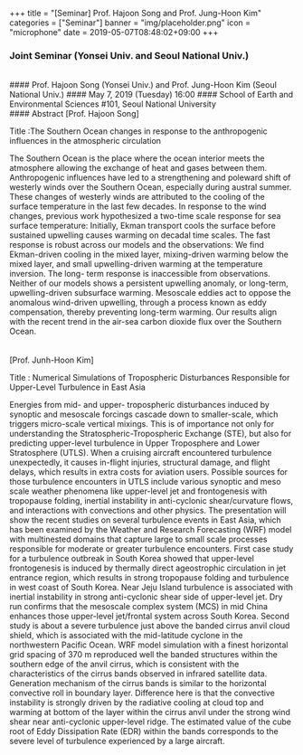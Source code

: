 +++
title = "[Seminar] Prof. Hajoon Song and Prof. Jung-Hoon Kim"
categories = ["Seminar"]
banner = "img/placeholder.png"
icon = "microphone"
date = 2019-05-07T08:48:02+09:00
+++
### Joint Seminar (Yonsei Univ. and Seoul National Univ.)
<br>
#### Prof. Hajoon Song (Yonsei Univ.) and Prof. Jung-Hoon Kim (Seoul National Univ.)
#### May 7, 2019 (Tuesday) 16:00
#### School of Earth and Environmental Sciences #101, Seoul National University
<br>
#### Abstract
[Prof. Hajoon Song]

Title :The Southern Ocean changes in response to the anthropogenic influences in the atmospheric circulation

The Southern Ocean is the place where the ocean interior meets the atmosphere allowing the
exchange of heat and gases between them. Anthropogenic influences have led to a strengthening
and poleward shift of westerly winds over the Southern Ocean, especially during austral summer.
These changes of westerly winds are attributed to the cooling of the surface temperature in the
last few decades.
In response to the wind changes, previous work hypothesized a two-time scale response for
sea surface temperature: Initially, Ekman transport cools the surface before sustained upwelling
causes warming on decadal time scales. The fast response is robust across our models and the
observations: We find Ekman-driven cooling in the mixed layer, mixing-driven warming below
the mixed layer, and small upwelling-driven warming at the temperature inversion. The long-
term response is inaccessible from observations. Neither of our models shows a persistent
upwelling anomaly, or long-term, upwelling-driven subsurface warming. Mesoscale eddies act to
oppose the anomalous wind-driven upwelling, through a process known as eddy compensation,
thereby preventing long-term warming.
Our results align with the recent trend in the air-sea carbon dioxide flux over the Southern
Ocean.
<br>
<br>
<br>
[Prof. Junh-Hoon Kim]

Title : Numerical Simulations of Tropospheric Disturbances Responsible for Upper-Level Turbulence in East Asia

Energies from mid- and upper- tropospheric disturbances induced by synoptic and
mesoscale forcings cascade down to smaller-scale, which triggers micro-scale vertical mixings.
This is of importance not only for understanding the Stratospheric-Tropospheric Exchange
(STE), but also for predicting upper-level turbulence in Upper Troposphere and Lower
Stratosphere (UTLS). When a cruising aircraft encountered turbulence unexpectedly, it causes
in-flight injuries, structural damage, and flight delays, which results in extra costs for aviation
users. Possible sources for those turbulence encounters in UTLS include various synoptic and
meso scale weather phenomena like upper-level jet and frontogenesis with tropopause folding,
inertial instability in anti-cyclonic shear/curvature flows, and interactions with convections and
other physics.
The presentation will show the recent studies on several turbulence events in East Asia,
which has been examined by the Weather and Research Forecasting (WRF) model with
multinested domains that capture large to small scale processes responsible for moderate or
greater turbulence encounters. First case study for a turbulence outbreak in South Korea showed
that upper-level frontogenesis is induced by thermally direct ageostrophic circulation in jet
entrance region, which results in strong tropopause folding and turbulence in west coast of South
Korea. Near Jeju Island turbulence is associated with inertial instability in strong anti-cyclonic
shear side of upper-level jet. Dry run confirms that the mesoscale complex system (MCS) in mid
China enhances those upper-level jet/frontal system across South Korea.
Second study is about a severe turbulence just above the banded cirrus anvil cloud shield,
which is associated with the mid-latitude cyclone in the northwestern Pacific Ocean. WRF model
simulation with a finest horizontal grid spacing of 370 m reproduced well the banded structures
within the southern edge of the anvil cirrus, which is consistent with the characteristics of the
cirrus bands observed in infrared satellite data. Generation mechanism of the cirrus bands is
similar to the horizontal convective roll in boundary layer. Difference here is that the convective
instability is strongly driven by the radiative cooling at cloud top and warming at bottom of the
layer within the cirrus anvil under the strong wind shear near anti-cyclonic upper-level ridge. The
estimated value of the cube root of Eddy Dissipation Rate (EDR) within the bands corresponds
to the severe level of turbulence experienced by a large aircraft.
